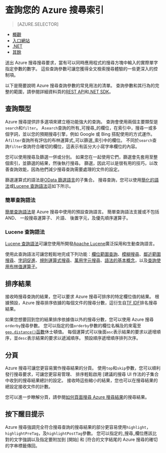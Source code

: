 <properties
    pageTitle="查詢您的 Azure 搜尋索引 |Microsoft Azure |裝載的雲端搜尋服務"
    description="建立 Azure 搜尋中的搜尋查詢，以及使用搜尋參數篩選和排序搜尋結果。"
    services="search"
    manager="jhubbard"
    documentationCenter=""
    authors="ashmaka"
/>

<tags
    ms.service="search"
    ms.devlang="na"
    ms.workload="search"
    ms.topic="get-started-article"
    ms.tgt_pltfrm="na"
    ms.date="08/29/2016"
    ms.author="ashmaka"/>

# <a name="query-your-azure-search-index"></a>查詢您的 Azure 搜尋索引
> [AZURE.SELECTOR]
- [概觀](search-query-overview.md)
- [入口網站](search-explorer.md)
- [.NET](search-query-dotnet.md)
- [其餘](search-query-rest-api.md)

送出 Azure 搜尋搜尋要求，當有可以同時應用程式的搜尋方塊中輸入的實際單字指定參數的數字。 這些查詢參數可讓您獲得全文檢索搜尋體驗的一些更深入的控制項。

以下是簡要說明 Azure 搜尋查詢參數的常見用法的清單。 查詢參數和其行為的完整的範圍，請參閱詳細資料頁的[REST API](https://msdn.microsoft.com/library/azure/dn798927.aspx)和[.NET SDK](https://msdn.microsoft.com/library/azure/microsoft.azure.search.models.searchparameters_properties.aspx)。

## <a name="types-of-queries"></a>查詢類型

Azure 搜尋提供許多選項來建立極功能強大的查詢。 查詢會使用兩個主要類型是`search`和`filter`。 A`search`查詢的所有_可搜尋_的欄位，在索引中，搜尋一或多個字詞，並以您的預期搜尋引擎，例如 Google 或 Bing 搭配使用的方式運作。 A`filter`查詢所有評估的布林運算式_可以篩選_索引中的欄位。 不同於`search`查詢`filter`查詢符合確切的欄位，這表示有區分大小寫字串欄位的內容。

您可以使用搜尋及篩選一併或分別。 如果您在一起使用它們，篩選會先套用至整個索引，並篩選的結果，然後執行搜尋。 篩選，因此可以是很有用的技巧，以改善查詢效能，因為他們減少搜尋查詢需要處理的文件的設定。

篩選運算式的語法是[OData 篩選語言](https://msdn.microsoft.com/library/azure/dn798921.aspx)的子集合。 搜尋查詢，您可以使用[簡化的語法](https://msdn.microsoft.com/library/azure/dn798920.aspx)或[Lucene 查詢語法](https://msdn.microsoft.com/library/azure/mt589323.aspx)這如下所示。

### <a name="simple-query-syntax"></a>簡單查詢語法
[簡單查詢語法](https://msdn.microsoft.com/library/azure/dn798920.aspx)是 Azure 搜尋中使用的預設查詢語言。 簡單查詢語法支援或不包括 AND、 一般搜尋運算子、 片語、 後置字元，及優先順序運算子。

### <a name="lucene-query-syntax"></a>Lucene 查詢語法
[Lucene 查詢語法](https://msdn.microsoft.com/library/azure/mt589323.aspx)可讓您使用所開發[Apache Lucene](https://lucene.apache.org/core/4_10_2/queryparser/org/apache/lucene/queryparser/classic/package-summary.html)廣泛採用和生動查詢語言。

使用此查詢語法可讓您輕鬆地完成下列功能︰[欄位範圍查詢](https://msdn.microsoft.com/library/azure/mt589323.aspx#bkmk_fields)、[模糊搜尋](https://msdn.microsoft.com/library/azure/mt589323.aspx#bkmk_fuzzy)、[鄰近範圍搜尋](https://msdn.microsoft.com/library/azure/mt589323.aspx#bkmk_proximity)、[字詞促進](https://msdn.microsoft.com/library/azure/mt589323.aspx#bkmk_termboost)、[規則運算式搜尋](https://msdn.microsoft.com/library/azure/mt589323.aspx#bkmk_regex)、[萬用字元搜尋](https://msdn.microsoft.com/library/azure/mt589323.aspx#bkmk_wildcard)、[語法的基本概念](https://msdn.microsoft.com/library/azure/mt589323.aspx#bkmk_syntax)，以及[查詢使用布林值運算子](https://msdn.microsoft.com/library/azure/mt589323.aspx#bkmk_boolean)。



## <a name="ordering-results"></a>排序結果
接收時搜尋查詢的結果，您可以要求 Azure 搜尋可排序的特定欄位值的結果。 根據預設，Azure 搜尋排序依據的每個文件的搜尋分數，這衍生自[TF IDF](https://en.wikipedia.org/wiki/Tf%E2%80%93idf)排名搜尋結果。

如果您想要回到您的結果排序依據值以外的搜尋分數，您可以使用 Azure 搜尋`orderby`搜尋參數。 您可以指定的值`orderby`參數的欄位名稱及的來電至[`geo.distance()`函數](https://msdn.microsoft.com/library/azure/dn798921.aspx)休士頓值。 每個運算式可以後面`asc`表示結果的要求以遞增順序，並`desc`表示結果的要求以遞減順序。 預設順序遞增順序排列次序。

## <a name="paging"></a>分頁
Azure 搜尋可讓您更容易實作搜尋結果的分頁。 使用`top`和`skip`參數，您可以順利發行搜尋要求，可讓您更容易管理、 排序輕鬆啟用 [建議的搜尋 UI 作法的子集合中收到的搜尋結果總計的設定。 接收時這些縮小的結果，您也可以在搜尋結果的總設定接收文件的計數。

您可以進一步瞭解分頁，請參閱[如何頁面搜尋 Azure 搜尋結果](search-pagination-page-layout.md)的搜尋結果。


## <a name="hit-highlighting"></a>按下醒目提示
Azure 搜尋強調完全符合搜尋查詢的搜尋結果的部分更容易使用`highlight`， `highlightPreTag`，及`highlightPostTag`參數。 您可以指定的_搜尋_欄位應該比對的文字強調以及指定要附加到 [開始] 和 [符合的文字結尾的 Azure 搜尋的確切的字串標籤傳回。
